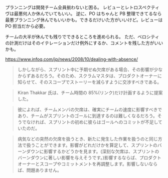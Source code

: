 プランニングは開発チーム全員揃わないと困る。
レビューとレトロスペクティヴは最悪何人か休んでいてもいい。
逆に、PO はちゃんと PB 整理できてるなら最悪プランニング休んでもいいかも。できるだけいた方がいいけど。レビューは PO 担当だから必要。

チームの大半が休んでも残りでできるところを進められる。
ただ、ベロシティの計測だけはそのイテレーションだけ例外にするか、コメントを残した方がいいかも。

https://www.infoq.com/jp/news/2008/10/dealing-with-absence/

> しかしながら、スプリント中に予期せぬ欠席がある場合、その影響が少なからずあるだろう。そのため、スクラムマスタは、プロダクトオーナーに知らせて、そのスコープでストーリーを減らすように交渉すべきである。

> Kiran Thakkar 氏は、チーム時間の 85%(リンク)だけ計画するように提案した。

> 彼によれば、チームメンバの欠席は、確実にチームの速度に影響すべきであり、チームがスプリントのゴールに到達するのは難しくなるだろう。そうでなければ、スプリントの初めに彼らはゴールへのコミットが不足していたのだ。

> 病気などの突然の欠席を扱うとき、新たに発生した作業を扱うのと同じ方法で扱うことができます。影響がどれだけかを算定して、スプリントのバーンダウンに影響するかどうかを見ます。(深刻な欠席は、スプリントのバーンダウンに著しい影響を与えそうです。)影響するならば、プロダクトオーナーとスコープやコミットメントを再調整します。影響しないならば、問題ありません。

